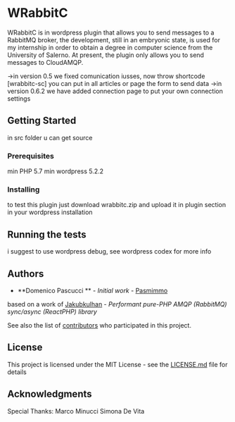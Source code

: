 # WRabbitC

WRabbitC is in wordpress plugin that allows you to send messages to a RabbitMQ broker,
the development, still in an embryonic state, is used for my internship in order to obtain a degree in computer science from the University of Salerno.
At present, the plugin only allows you to send messages to CloudAMQP.

->in version 0.5 we fixed comunication iusses, now throw shortcode [wrabbitc-sc] you can put in all articles or page the form to send data
->in version 0.6.2 we have added connection page to put your own connection settings

## Getting Started

in src folder u can get source

### Prerequisites

min PHP 5.7
min wordpress 5.2.2

### Installing

to test this plugin just download wrabbitc.zip and upload it in plugin section in your wordpress installation

## Running the tests

i suggest to use wordpress debug, see wordpress codex for more info

## Authors

* **Domenico Pascucci ** - *Initial work* - [Pasmimmo](https://github.com/Pasmimmo)

based on a work of [Jakubkulhan](https://github.com/jakubkulhan/bunny) - *Performant pure-PHP AMQP (RabbitMQ) sync/async (ReactPHP) library* 

See also the list of [contributors](https://github.com/your/project/contributors) who participated in this project.

## License

This project is licensed under the MIT License - see the [LICENSE.md](LICENSE.md) file for details

## Acknowledgments

Special Thanks:
        Marco Minucci 
        Simona De Vita
